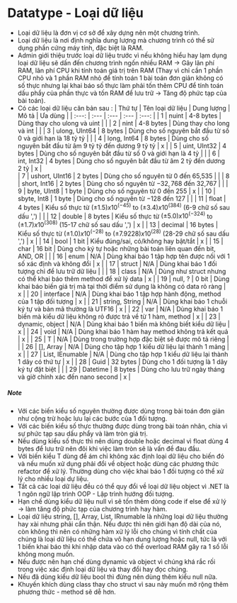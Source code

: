 # Datatype - Loại dữ liệu
- Loại dữ liệu là đơn vị cơ sở để xây dựng nên một chương trình.
- Loại dữ liệu là nơi định nghĩa dung lượng mà chương trình có thể sử dụng phần cứng máy tính, đặc biệt là RAM.
- Admin giới thiệu trước loại dữ liệu trước vì nếu không hiểu hay lạm dụng loại dữ liệu sẽ dấn đến chương trình ngốn nhiều RAM -> Gây lãn phí RAM, lãn phí CPU khi tính toán giá trị trên RAM (Thay vì chỉ cần 1 phần CPU nhỏ và 1 phần RAM nhỏ để tính toán 1 bài toán đơn giản không có số thực nhưng lại khai báo số thực làm phải tốn thêm CPU để tính toán dấu phẩy của phần thực và tốn RAM để lưu trữ -> Tăng độ phức tạp của bài toán).
- Có các loại dữ liệu căn bản sau :
| Thứ tự | Tên loại dữ liệu | Dung lượng | Mô tả                                                                                   | Ưa dùng |
| :---:  | :---             | :---       | :---                                                                                    | :---:   |
| 1      | nuint            | 4-8 bytes  | Dùng thay cho ulong và uint                                                             |         |
| 2      | nint             | 4-8 bytes  | Dùng thay cho long và int                                                               |         |
| 3      | ulong, UInt64    | 8 bytes    | Dùng cho số nguyên bắt đầu từ số 0 và giới hạn là 18 tỷ tỷ                              |         |
| 4      | long, Int64      | 8 bytes    | Dùng cho số nguyên bắt đầu từ âm 9 tỷ tỷ đến dương 9 tỷ tỷ                              | x       |
| 5      | uint, UInt32     | 4 bytes    | Dùng cho số nguyên bắt đầu từ số 0 và giới hạn là 4 tỷ                                  |         |
| 6      | int, Int32       | 4 bytes    | Dùng cho số nguyên bắt đầu từ âm 2 tỷ đến dương 2 tỷ                                    | x       |  
| 7      | ushort, UInt16   | 2 bytes    | Dùng cho số nguyên từ 0 đến 65,535                                                      |         |
| 8      | short, Int16     | 2 bytes    | Dùng cho số nguyên từ $-32,768$ đến 32,767                                              |         |
| 9      | byte, UInt8      | 1 byte     | Dùng cho số nguyên từ 0 đến 255                                                         | x       |
| 10     | sbyte, Int8      | 1 byte     | Dùng cho số nguyên từ $-128$ đến 127                                                    |         |
| 11     | float            | 4 bytes    | Kiểu số thực từ $(±1.5) x 10^(-45)$ to $(±3.4) x 10^(384)$ (6-9 chữ số sau dấu ',')     |         |
| 12     | double           | 8 bytes    | Kiểu số thực từ $(±5.0) x 10^(-324)$ to $(±1.7) x 10^(308)$ (15-17 chữ số sau dấu ',')  | x       |
| 13     | decimal          | 16 bytes   | Kiểu số thực từ $(±1.0) x 10^(-28)$ to $(±7.9228) x 10^(28)$ (28-29 chữ số sau dấu ',') | x       |
| 14     | bool             | 1 bit      | Kiểu đúng/sai, có/không hay bật/tắt                                                     | x       |
| 15     | char             | 16 bit     | Dùng cho ký tự hoặc những bài toán liên quan đến bit, AND, OR                           |         |
| 16     | enum             | N/A        | Dùng khai báo 1 tập hợp tên được nối với 1 số xác định và không đổi                     | x       |
| 17     | struct           | N/A        | Dùng khai báo 1 đối tượng chỉ để lưu trữ dữ liệu                                        |         |
| 18     | class            | N/A        | Dùng như struct nhưng có thể khai báo thêm method để xử lý data                         | x       |
| 19     | null, ?          | 0 bit      | Dùng khai báo biến giá trị mà tại thời điểm sử dụng là không có data rỏ ràng            | x       |
| 20     | interface        | N/A        | Dùng khai báo 1 tập hợp hành động, method của 1 tập đối tượng                           | x       |
| 21     | string, String   | N/A        | Dùng khai báo 1 chuỗi ký tự và bản mã thường là UTF16                                   | x       |
| 22     | var              | N/A        | Dùng khai báo 1 biến mà kiểu dữ liệu không rỏ được trả về từ 1 hàm, method              | x       |
| 23     | dynamic, object  | N/A        | Dủng khai báo 1 biến mà không biết kiểu dữ liệu                                         | x       |
| 24     | void             | N/A        | Dùng khai báo 1 hàm hay method không trả kết quả                                        | x       |
| 25     | T                | N/A        | Dùng trong trường hợp đặc biệt sẽ được mô tả riêng                                      |         |
| 26     | \[\], Array      | N/A        | Dùng cho tập hợp 1 kiểu dữ liệu lại thành 1 mảng                                        | x       |
| 27     | List, IEnumable  | N/A        | Dùng cho tập hợp 1 kiểu dữ liệu lại thành 1 dãy có thứ tự                               | x       |
| 28     | Guid             | 32 bytes   | Dùng cho 1 đối tượng là 1 dãy ký tự đặt biệt                                            |         |
| 29     | Datetime         | 8 bytes    | Dùng cho lưu trữ ngày tháng và giờ chính xác đến nano second                            | x       |

##### Note
- Với các biến kiểu số nguyên thường được dùng trong bài toán đơn giản như cộng trừ hoặc lưu lại các bước của 1 đối tượng.
- Với các biến kiểu số thực thường được dùng trong bài toán nhân, chia vì sự phức tạp sau dấu phẩy và làm tròn giá trị.
- Nếu dùng kiểu số thực thì nên dùng double hoặc decimal vì float dùng 4 bytes để lưu trữ nên đôi khi việc làm tròn sẽ là vấn đề đau đầu.
- Với biến kiểu T dùng để ám chỉ không xác định loại dữ liệu cho biến đó và nếu muốn xử dụng phải đổi về object hoặc dùng các phương thức refactor để xử lý. Thường dùng cho việc khai báo 1 đối tượng có thể xử lý cho nhiều loại dự liệu.
- Tất cả các loại dữ liệu đều có thể quy đổi về loại dữ liệu object vì .NET là 1 ngôn ngữ lập trình OOP - Lập trình hướng đối tượng.
- Hạn chế dùng kiểu dữ liệu null vì sẽ tốn thêm dòng code if else để xử lý -> làm tăng độ phức tạp của chương trình hay hàm.
- Loại dữ liệu string, [], Array, List, IRnumable là những loại dữ liệu thường hay xài nhưng phải cẩn thận. Nếu được thì nên giới hạn độ dài của nó, còn không thì nên có những hàm xử lý lỗi cho chúng vì tính chất của chúng là loại dữ liệu có thể chứa vô hạn dung lượng hoặc null, tức là với 1 biến khai báo thì khi nhập data vào có thể overload RAM gây ra 1 số lỗi không mong muốn.
- Nếu được nên hạn chế dùng dynamic và object vì chúng khá rắc rối trong việc xác định loại dữ liệu và thay đổi hay đọc chúng.
- Nếu đã dùng kiểu dữ liệu bool thì đừng nên dùng thêm kiểu null nữa.
- Khuyến khích dùng class thay cho struct vì sau này muốn mở rộng thêm phương thức - method sẽ dễ hơn.